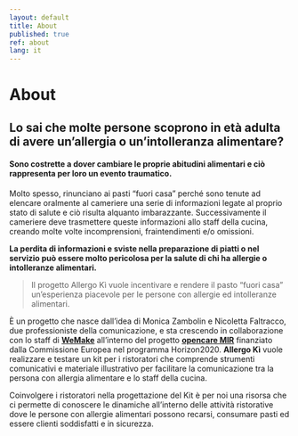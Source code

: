 ```yaml
---
layout: default
title: About
published: true
ref: about
lang: it
---
```


# About
## Lo sai che molte persone scoprono in età adulta di avere un’allergia o un’intolleranza alimentare?
#### Sono costrette a dover cambiare le proprie abitudini alimentari e ciò rappresenta per loro un evento traumatico.

Molto spesso, rinunciano ai pasti “fuori casa” perché sono tenute ad elencare oralmente al cameriere una serie di informazioni legate al proprio stato di salute e ciò risulta alquanto imbarazzante. Successivamente il cameriere deve trasmettere queste informazioni allo staff della cucina, creando molte volte incomprensioni, fraintendimenti e/o omissioni.

**La perdita di informazioni e sviste nella preparazione di piatti o nel servizio può essere molto pericolosa per la salute di chi ha allergie o intolleranze alimentari.**

> Il progetto Allergo Kì vuole incentivare e rendere il pasto “fuori casa” un’esperienza piacevole per le persone con allergie ed intolleranze alimentari.

È un progetto che nasce dall’idea di Monica Zambolin e Nicoletta Faltracco, due professioniste della comunicazione, e sta crescendo in collaborazione con lo staff di **[WeMake](http://wemake.cc/)** all’interno del progetto **[opencare MIR](http://wemake.cc/opencare/maker-in-residence/)** finanziato dalla Commissione Europea nel programma Horizon2020.
**Allergo Kì** vuole realizzare e testare un kit per i ristoratori che comprende strumenti comunicativi e materiale illustrativo per facilitare la comunicazione tra la persona con allergia alimentare e lo staff della cucina.

Coinvolgere i ristoratori nella progettazione del Kit è per noi una risorsa che ci permette di conoscere le dinamiche all’interno delle attività ristorative dove le persone con allergie alimentari possono recarsi, consumare pasti ed essere clienti soddisfatti e in sicurezza.
